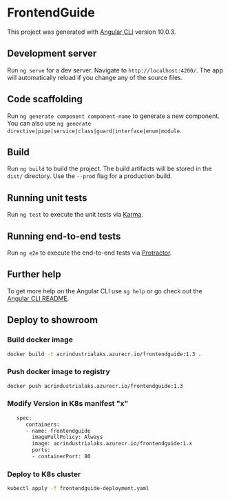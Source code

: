 # FrontendGuide

This project was generated with [Angular CLI](https://github.com/angular/angular-cli) version 10.0.3.

## Development server

Run `ng serve` for a dev server. Navigate to `http://localhost:4200/`. The app will automatically reload if you change any of the source files.

## Code scaffolding

Run `ng generate component component-name` to generate a new component. You can also use `ng generate directive|pipe|service|class|guard|interface|enum|module`.

## Build

Run `ng build` to build the project. The build artifacts will be stored in the `dist/` directory. Use the `--prod` flag for a production build.

## Running unit tests

Run `ng test` to execute the unit tests via [Karma](https://karma-runner.github.io).

## Running end-to-end tests

Run `ng e2e` to execute the end-to-end tests via [Protractor](http://www.protractortest.org/).

## Further help

To get more help on the Angular CLI use `ng help` or go check out the [Angular CLI README](https://github.com/angular/angular-cli/blob/master/README.md).

## Deploy to showroom

### Build docker image

```bash
docker build -t acrindustrialaks.azurecr.io/frontendguide:1.3 .
```

### Push docker image to registry
```bash
docker push acrindustrialaks.azurecr.io/frontendguide:1.3
```

### Modify Version in K8s manifest "x"

```bash
   spec:
      containers:
      - name: frontendguide
        imagePullPolicy: Always
        image: acrindustrialaks.azurecr.io/frontendguide:1.x
        ports:
        - containerPort: 80
```


### Deploy to K8s cluster

```bash
kubectl apply -f frontendguide-deployment.yaml
```









